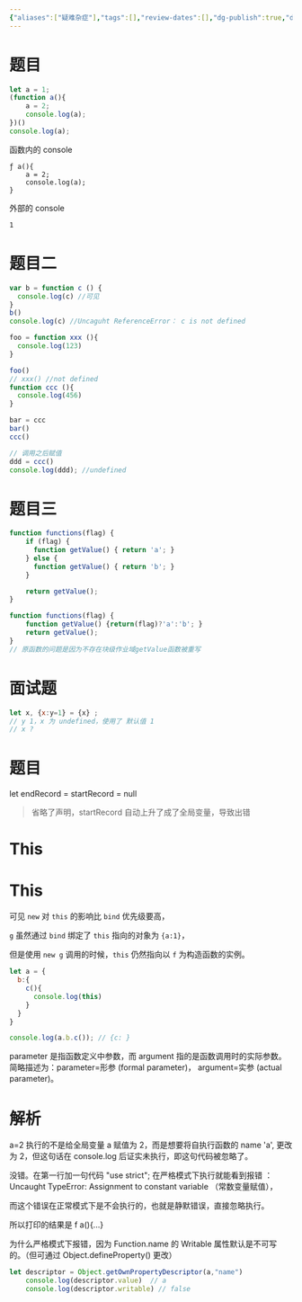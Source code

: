 ```yaml
---
{"aliases":["疑难杂症"],"tags":[],"review-dates":[],"dg-publish":true,"date-created":"2021-12-22-Wed, 2:52:17 pm","date-modified":"2024-05-30-Thu, 3:55:49 pm","permalink":"/programming/FAQ/difficult-question/","dgPassFrontmatter":true}
---
```



# 题目

```js
let a = 1;
(function a(){
    a = 2;
    console.log(a);
})()
console.log(a);
```

函数内的 console

```
ƒ a(){
    a = 2;
    console.log(a);
}
```

外部的 console

```
1
```

# 题目二

```ts
var b = function c () {
  console.log(c) //可见
}
b()
console.log(c) //Uncaguht ReferenceError： c is not defined
```

```ts
foo = function xxx (){
  console.log(123)
}

foo()
// xxx() //not defined
function ccc (){
  console.log(456)
}

bar = ccc
bar()
ccc()

// 调用之后赋值
ddd = ccc()
console.log(ddd); //undefined
```

# 题目三

```ts
function functions(flag) {
    if (flag) {
      function getValue() { return 'a'; }
    } else {
      function getValue() { return 'b'; }
    }

    return getValue();
}
```

```ts
function functions(flag) {
    function getValue() {return(flag)?'a':'b'; }
    return getValue();
}
// 原函数的问题是因为不存在块级作业域getValue函数被重写
```

# 面试题

```js
let x, {x:y=1} = {x} ; 
// y 1，x 为 undefined，使用了 默认值 1
// x ?
```

# 题目

let endRecord = startRecord = null

> 省略了声明，startRecord 自动上升了成了全局变量，导致出错

# This

# This

可见 `new` 对 `this` 的影响比 `bind` 优先级要高，

`g` 虽然通过 `bind` 绑定了 `this` 指向的对象为 `{a:1}`，

但是使用 `new g` 调用的时候，`this` 仍然指向以 `f` 为构造函数的实例。

```js
let a = {
  b:{
    c(){
      console.log(this)
    }
  }
}

console.log(a.b.c()); // {c: }
```

parameter 是指函数定义中参数，而 argument 指的是函数调用时的实际参数。简略描述为：parameter=形参 (formal parameter)， argument=实参 (actual parameter)。

# 解析

a=2 执行的不是给全局变量 a 赋值为 2，而是想要将自执行函数的 name 'a', 更改为 2，但这句话在 console.log 后证实未执行，即这句代码被忽略了。

没错。在第一行加一句代码 "use strict"; 在严格模式下执行就能看到报错 ：Uncaught TypeError: Assignment to constant variable （常数变量赋值），

而这个错误在正常模式下是不会执行的，也就是静默错误，直接忽略执行。

所以打印的结果是 f a(){...}

为什么严格模式下报错，因为 Function.name 的 Writable 属性默认是不可写的。（但可通过 Object.defineProperty() 更改）

```js
let descriptor = Object.getOwnPropertyDescriptor(a,"name")
    console.log(descriptor.value)  // a
    console.log(descriptor.writable) // false
```
